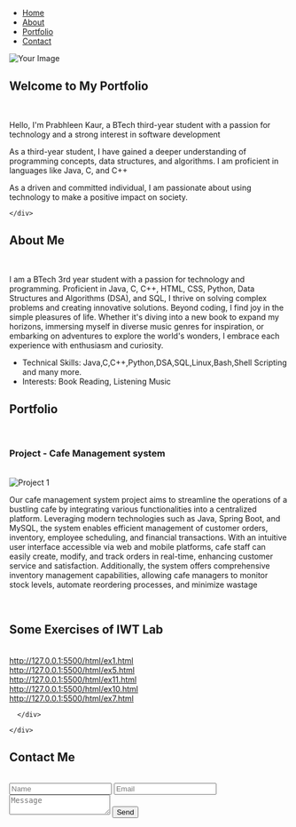 <!DOCTYPE html>
<html lang="en">
<head>
  <meta charset="UTF-8">
  <meta name="viewport" content="width=device-width, initial-scale=1.0">
  <title>My Portfolio</title>
  <link rel="stylesheet" href="styless.css">
</head>
<body>

  <!-- Navigation -->
  <nav>
    <ul>
      <li><a href="#home">Home</a></li>
      <li><a href="#about">About</a></li>
      <li><a href="#portfolio">Portfolio</a></li>
      <li><a href="#contact">Contact</a></li>
    </ul>
  </nav>

  <!-- Homepage -->
  <section id="home">
    <div class="container">
        <div class="home-image">
            <img src="me.jpg" alt="Your Image">
          </div>
      <h1>Welcome to My Portfolio</h1><br>
      <p> Hello, I'm Prabhleen Kaur, a BTech third-year student with a passion for technology and a strong interest in software development</p>
      <p> As a third-year student, I have gained a deeper understanding of programming concepts, data structures, and algorithms. I am proficient in languages like Java, C, and C++</p>
      <p>As a driven and committed individual, I am passionate about using technology to make a positive impact on society. </p>
    </div>
    
    </div>
  </div>
  </section>

  <!-- About Section -->
  <section id="about">
    <div class="container">
      <h2>About Me</h2><br>
      <p>I am a BTech 3rd year student with a passion for technology and programming. 
        Proficient in Java, C, C++, HTML, CSS, Python, Data Structures and Algorithms (DSA), and SQL, I thrive on solving complex problems and creating innovative solutions. Beyond coding, I find joy in the simple pleasures of life.
        Whether it's diving into a new book to expand my horizons, immersing myself in diverse music genres for inspiration, or embarking on adventures to explore the world's wonders, I embrace each experience with enthusiasm and curiosity.</p>
      <ul>
        <li>Technical Skills: Java,C,C++,Python,DSA,SQL,Linux,Bash,Shell Scripting and many more.</li>
        <li>Interests: Book Reading, Listening Music</li>
      </ul>
    </div>
  </section>

  <!-- Portfolio Section -->
  <section id="portfolio">
    <div class="container">
      <h2>Portfolio</h2><br>
      <div class="project">
        <h3>Project - Cafe Management system</h3><br>
        <img src="Top-Book-Cafes-to-explore-in-Delhi-NCR.webp" alt="Project 1"><br>
        <p>Our cafe management system project aims to streamline the operations of a bustling cafe by integrating various functionalities into a centralized platform.
            Leveraging modern technologies such as Java, Spring Boot, and MySQL, the system enables efficient management of customer orders, inventory, employee scheduling, and financial transactions. With an intuitive user interface accessible via web and mobile platforms, cafe staff can easily create, modify, and track orders in real-time, enhancing customer service and satisfaction. 
            Additionally, the system offers comprehensive inventory management capabilities, allowing cafe managers to monitor stock levels, automate reordering processes, and minimize wastage</p><br>
           <h2>Some Exercises of IWT Lab</h2><br>
            <a href="ex1.html">http://127.0.0.1:5500/html/ex1.html</a><br>
            <a href="ex5.html">http://127.0.0.1:5500/html/ex5.html</a><br>
            <a href="ex11.html">http://127.0.0.1:5500/html/ex11.html</a><br>
            <a href="ex10.html">http://127.0.0.1:5500/html/ex10.html</a><br>
            <a href="ex7.html">http://127.0.0.1:5500/html/ex7.html</a><br>

      </div>
      
    </div>
  </section>

  <!-- Contact Section -->
  <section id="contact">
    <div class="container">
      <h2>Contact Me</h2><br>
      <form id="contact-form">
        <input type="text" placeholder="Name" required>
        <input type="email" placeholder="Email" required>
        <textarea placeholder="Message" required></textarea>
        <button type="submit">Send</button>
      </form>
    </div>
  </section>

  <script>
    document.querySelectorAll('a[href^="#"]').forEach(anchor => {
      anchor.addEventListener('click', function (e) {
        e.preventDefault();

        document.querySelector(this.getAttribute('href')).scrollIntoView({
          behavior: 'smooth'
        });
      });
    });
  </script>

</body>
</html>
